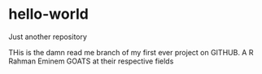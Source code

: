 # hello-world
Just another repository

THis is the damn read me branch of my first ever project on GITHUB.
A R Rahman Eminem GOATS at their respective fields
